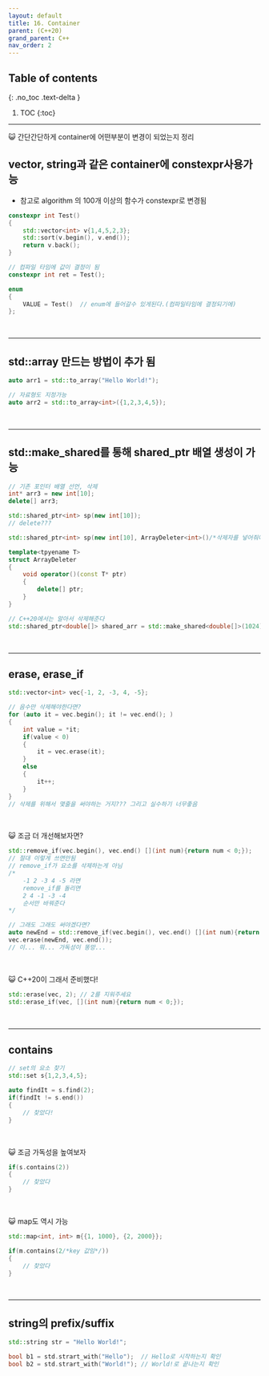 ```yaml
---
layout: default
title: 16. Container
parent: (C++20)
grand_parent: C++
nav_order: 2
---
```


## Table of contents
{: .no_toc .text-delta }

1. TOC
{:toc}

---

😺 간단간단하게 container에 어떤부분이 변경이 되었는지 정리

## vector, string과 같은 container에 constexpr사용가능
    
* 참고로 algorithm 의 100개 이상의 함수가 constexpr로 변경됨

```cpp
constexpr int Test()
{
    std::vector<int> v{1,4,5,2,3};
    std::sort(v.begin(), v.end());
    return v.back();
}

// 컴파일 타임에 값이 결정이 됨
constexpr int ret = Test();

enum
{
    VALUE = Test()  // enum에 들어갈수 있게된다.(컴파일타임에 결정되기에)  
};
```

<br>

---

## std::array 만드는 방법이 추가 됨

```cpp
auto arr1 = std::to_array("Hello World!");

// 자료형도 지정가능
auto arr2 = std::to_array<int>({1,2,3,4,5});
```

<br>

---

## std::make_shared를 통해 shared_ptr 배열 생성이 가능

```cpp
// 기존 포인터 배열 선언, 삭제
int* arr3 = new int[10];
delete[] arr3;
```

```cpp
std::shared_ptr<int> sp(new int[10]);
// delete???

std::shared_ptr<int> sp(new int[10], ArrayDeleter<int>()/*삭제자를 넣어줘야 한다*/);

template<tpyename T>
struct ArrayDeleter
{
    void operator()(const T* ptr)
    {
        delete[] ptr;
    }
}
```

```cpp
// C++20에서는 알아서 삭제해준다
std::shared_ptr<double[]> shared_arr = std::make_shared<double[]>(1024);
```

<br>

---

## erase, erase_if

```cpp
std::vector<int> vec{-1, 2, -3, 4, -5};

// 음수만 삭제해야한다면?
for (auto it = vec.begin(); it != vec.end(); )
{
    int value = *it;
    if(value < 0)
    {
        it = vec.erase(it);
    }
    else
    {
        it++;
    }
}
// 삭제를 위해서 몇줄을 써야하는 거지??? 그리고 실수하기 너무좋음
```

<br>

😺 조금 더 개선해보자면?

```cpp
std::remove_if(vec.begin(), vec.end() [](int num){return num < 0;});
// 절대 이렇게 쓰면안됨
// remove_if가 요소를 삭제하는게 아님
/*
    -1 2 -3 4 -5 라면
    remove_if를 돌리면
    2 4 -1 -3 -4
    순서만 바꿔준다
*/

// 그래도 그래도 써야겠다면?
auto newEnd = std::remove_if(vec.begin(), vec.end() [](int num){return num < 0;});
vec.erase(newEnd, vec.end());
// 이... 뭐... 가독성이 똥망...
```

<br>

😺 C++20이 그래서 준비했다!

```cpp
std::erase(vec, 2); // 2를 지워주세요
std::erase_if(vec, [](int num){return num < 0;});
```

<br>

---

## contains

```cpp
// set의 요소 찾기
std::set s{1,2,3,4,5};

auto findIt = s.find(2);
if(findIt != s.end())
{
    // 찾았다!
}
```

<br>

😺 조금 가독성을 높여보자

```cpp
if(s.contains(2))
{
    // 찾았다
}
```

<br>

😺 map도 역시 가능

```cpp
std::map<int, int> m{{1, 1000}, {2, 2000}};

if(m.contains(2/*key 값임*/))
{
    // 찾았다
}
```

<br>

---

## string의 prefix/suffix

```cpp
std::string str = "Hello World!";

bool b1 = std.strart_with("Hello");  // Hello로 시작하는지 확인
bool b2 = std.strart_with("World!"); // World!로 끝나는지 확인
```